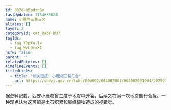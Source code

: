 ```yaml
---
id: 0376-05pdzn3v
lastUpdated: 1754633624
name: 小雁塔三裂三合
aliases: []
layer: 2
categoryId: cat_8abY-bU7
tagIds:
  - tag_TRpfu-I4
  - tag_WvL9rxXI
nsfw: false
parent: ""
relatedEntries: []
timelineEvents: []
titledLinks:
  - title: "相关链接: 小雁塔三裂三合"
    url: https://shdzj.gov.cn/fwbs/004002/004002001/004002001004/20250123/4f667a5f-82b8-4ab0-bf7b-e68f4f54f140.html
---
```


据史料记载，西安小雁塔曾三度于地震中开裂，后续又在另一次地震自行合拢。一种观点认为这可能是土石积累和攀缘植物造成的视错觉。